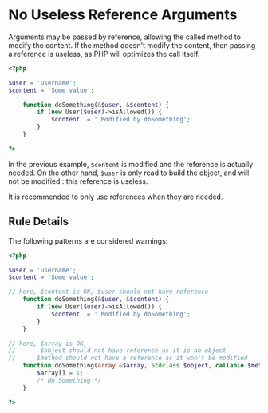 <!-- Good Practices -->
# No Useless Reference Arguments

Arguments may be passed by reference, allowing the called method to modify the content. If the method doesn't modify the content, then passing a reference is useless, as PHP will optimizes the call itself. 

```php
<?php

$user = 'username';
$content = 'Some value';

	function doSomething(&$user, &$content) {
		if (new User($user)->isAllowed()) {
			$content .= ' Modified by doSomething';
		}
	}

?>
```

In the previous example, `$content` is modified and the reference is actually needed. On the other hand, `$user` is only read to build the object, and will not be modified : this reference is useless.

It is recommended to only use references when they are needed.

## Rule Details

The following patterns are considered warnings:

```php
<?php

$user = 'username';
$content = 'Some value';

// here, $content is OK, $user should not have reference
	function doSomething(&$user, &$content) {
		if (new User($user)->isAllowed()) {
			$content .= ' Modified by doSomething';
		}
	}

// here, $array is OK, 
//	     $object should not have reference as it is an object
//      $method should not have a reference as it won't be modified   
	function doSomething(array &$array, Stdclass $object, callable $method) {
		$array[] = 1;
		/* do Something */
	}

?>
```


